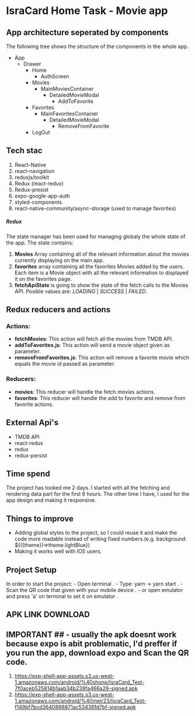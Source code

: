 # IsraCard Home Task - Movie app

## App architecture seperated by components
The following tree shows the structure of the components in the whole app.

- App
  - Drawer
	- Home
	  - AuthScreen
	- Movies 
	    - MainMoviesContainer
			- DetailedMovieModal
			  	- AddToFavorite
	- Favorites 
	  	- MainFavoritesContainer
	      	- DetailedMovieModal
		      	- RemoveFromFavorite 
	- LogOut


## Tech stac
1. React-Native
2. react-navigation
3. reduxjs/toolkit
4. Redux (react-redux)
5. Redux-presist
6. expo-google-app-auth
7. styled-components
8. react-native-community/async-storage (used to manage favorites)


##### Redux
The state manager has been used for managing globaly the whole state of the app.
The state contains:
1. **Movies** Array containing all of the relevant information about the movies currently displaying on the main app.
2. **favorites** array containing all the favorites Movies added by the users. Each item is a Movie object with all the relevant information to displayed it on the favorites page.
3. **fetchApiState** is going to show the state of the fetch calls to the Movies API. 
Posible values are: *LOADING* | *SUCCESS* | *FAILED*.

## Redux reducers and actions
### Actions:
- **fetchMovies**: This action will fetch all the movies from TMDB API.
- **addToFavorites.js**: This action will send a movie object given as parameter.
- **removeFromFavorites.js**: This action will remove a favorite movie which equals the movie id passed as parameter.

### Reducers:
- **movies**: This reducer will handle the fetch movies actions.
- **favorites**: This reducer will handle the  add to favorite and remove from favorite actions.


## External Api's
- TMDB API
- react-redux
- redux
- redux-persist


## Time spend
The project has tooked me 2 days. I started with all the fetching and rendering data part for the first 6 hours.
The other time I have, I used for the app design and making it responsive.

## Things to improve

- Adding global styles to the project, so I could reuse it and make the code more readable instead of writing fixed numbers.(e.g. background: ${({theme})=>theme.lightBlue})
- Making it works well with IOS users.

## Project Setup

In order to start the project:
	- Open terminal .
	- Type: yarn -> yarn start .
	- Scan the QR code that given with your mobile device .
	- or open emulator and press 'a' on terminal to set it on emulator .

	
## APK LINK DOWNLOAD ##

## IMPORTANT ## - usually the apk doesnt work because expo is abit problematic, I'd preffer if you run the app, download expo and Scan the QR code.


1. https://exp-shell-app-assets.s3.us-west-1.amazonaws.com/android/%40shonp/IsraCard_Test-7f0aceb525814b1aab34b238fa466a29-signed.apk
2. https://exp-shell-app-assets.s3.us-west-1.amazonaws.com/android/%40meir23/IsraCard_Test-f149bf7bcd3640898871ac53436fd7bf-signed.apk

